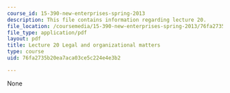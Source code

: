 ```yaml
---
course_id: 15-390-new-enterprises-spring-2013
description: This file contains information regarding lecture 20.
file_location: /coursemedia/15-390-new-enterprises-spring-2013/76fa2735b20ea7aca03ce5c224e4e3b2_MIT15_390S13_lec20.pdf
file_type: application/pdf
layout: pdf
title: Lecture 20 Legal and organizational matters
type: course
uid: 76fa2735b20ea7aca03ce5c224e4e3b2

---
```

None